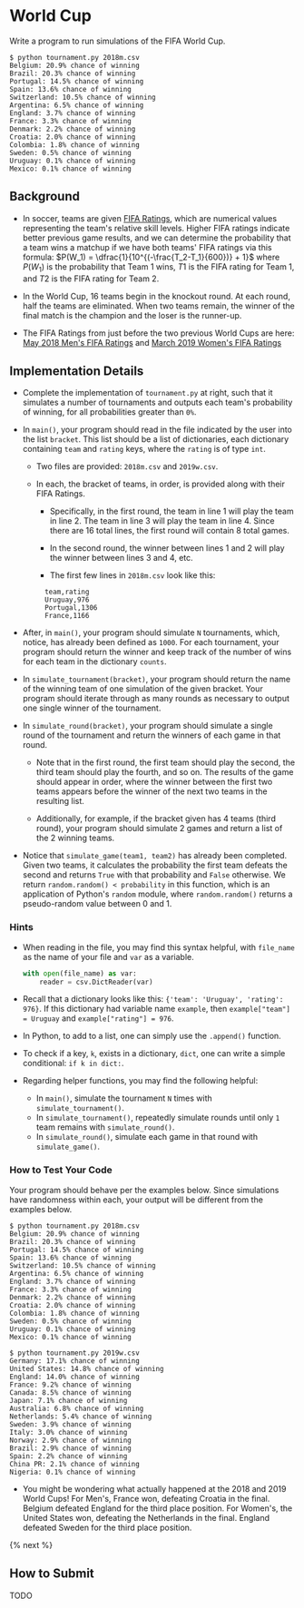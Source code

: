 # World Cup

Write a program to run simulations of the FIFA World Cup. 

```
$ python tournament.py 2018m.csv
Belgium: 20.9% chance of winning
Brazil: 20.3% chance of winning
Portugal: 14.5% chance of winning
Spain: 13.6% chance of winning
Switzerland: 10.5% chance of winning
Argentina: 6.5% chance of winning
England: 3.7% chance of winning
France: 3.3% chance of winning
Denmark: 2.2% chance of winning
Croatia: 2.0% chance of winning
Colombia: 1.8% chance of winning
Sweden: 0.5% chance of winning
Uruguay: 0.1% chance of winning
Mexico: 0.1% chance of winning
```

## Background

* In soccer, teams are given [FIFA Ratings](https://en.wikipedia.org/wiki/FIFA_World_Rankings#Current_calculation_method), which are numerical values representing the team's relative skill levels. Higher FIFA ratings indicate better previous game results, and we can determine the probability that a team wins a matchup if we have both teams' FIFA ratings via this formula: $P(W_1) = \dfrac{1}{10^{(-\frac{T_2-T_1}{600})} + 1}$ where $P(W_1)$ is the probability that Team 1 wins, $T1$ is the FIFA rating for Team 1, and $T2$ is the FIFA rating for Team 2.

* In the World Cup, 16 teams begin in the knockout round. At each round, half the teams are eliminated. When two teams remain, the winner of the final match is the champion and the loser is the runner-up. 

* The FIFA Ratings from just before the two previous World Cups are here: [May 2018 Men's FIFA Ratings](https://www.fifa.com/fifa-world-ranking/ranking-table/men/rank/id12189/) and [March 2019 Women's FIFA Ratings](https://www.fifa.com/fifa-world-ranking/ranking-table/women/rank/ranking_20190329/)
  

## Implementation Details

* Complete the implementation of `tournament.py` at right, such that it simulates a number of tournaments and outputs each team's probability of winning, for all probabilities greater than `0%`.

* In `main()`, your program should read in the file indicated by the user into the list `bracket`. This list should be a list of dictionaries, each dictionary containing `team` and `rating` keys, where the `rating` is of type `int`. 

  * Two files are provided: `2018m.csv` and `2019w.csv`. 

  * In each, the bracket of teams, in order, is provided along with their FIFA Ratings. 
    
    * Specifically, in the first round, the team in line 1 will play the team in line 2. The team in line 3 will play the team in line 4. Since there are 16 total lines, the first round will contain 8 total games. 

    * In the second round, the winner between lines 1 and 2 will play the winner between lines 3 and 4, etc.

    * The first few lines in `2018m.csv` look like this: 
    
    ```
      team,rating
      Uruguay,976
      Portugal,1306
      France,1166
    ```

* After, in `main()`, your program should simulate `N` tournaments, which, notice, has already been defined as `1000`. For each tournament, your program should return the winner and keep track of the number of wins for each team in the dictionary `counts`.

* In `simulate_tournament(bracket)`, your program should return the name of the winning team of one simulation of the given bracket. Your program should iterate through as many rounds as necessary to output one single winner of the tournament. 

* In `simulate_round(bracket)`, your program should simulate a single round of the tournament and return the winners of each game in that round.  
  
  * Note that in the first round, the first team should play the second, the third team should play the fourth, and so on. The results of the game should appear in order, where the winner between the first two teams appears before the winner of the next two teams in the resulting list. 

  * Additionally, for example, if the bracket given has 4 teams (third round), your program should simulate 2 games and return a list of the 2 winning teams. 

* Notice that `simulate_game(team1, team2)` has already been completed. Given two teams, it calculates the probability the first team defeats the second and returns `True` with that probability and `False` otherwise. We return `random.random() < probability` in this function, which is an application of Python's `random` module, where `random.random()` returns a pseudo-random value between 0 and 1. 


### Hints

* When reading in the file, you may find this syntax helpful, with `file_name` as the name of your file and `var` as a variable.

    ```python
    with open(file_name) as var:
        reader = csv.DictReader(var)
    ```

* Recall that a dictionary looks like this: `{'team': 'Uruguay', 'rating': 976}`. If this dictionary had variable name `example`, then `example["team"] = Uruguay` and `example["rating"] = 976`. 

* In Python, to add to a list, one can simply use the `.append()` function. 

* To check if a key, `k`, exists in a dictionary, `dict`, one can write a simple conditional: `if k in dict:`.

* Regarding helper functions, you may find the following helpful:
  * In `main()`, simulate the tournament `N` times with `simulate_tournament()`.
  * In `simulate_tournament()`, repeatedly simulate rounds until only `1` team remains with `simulate_round()`.
  * In `simulate_round()`, simulate each game in that round with `simulate_game()`.
  
### How to Test Your Code

Your program should behave per the examples below. Since simulations have randomness within each, your output will be different from the examples below. 

```
$ python tournament.py 2018m.csv
Belgium: 20.9% chance of winning
Brazil: 20.3% chance of winning
Portugal: 14.5% chance of winning
Spain: 13.6% chance of winning
Switzerland: 10.5% chance of winning
Argentina: 6.5% chance of winning
England: 3.7% chance of winning
France: 3.3% chance of winning
Denmark: 2.2% chance of winning
Croatia: 2.0% chance of winning
Colombia: 1.8% chance of winning
Sweden: 0.5% chance of winning
Uruguay: 0.1% chance of winning
Mexico: 0.1% chance of winning
```

```
$ python tournament.py 2019w.csv
Germany: 17.1% chance of winning
United States: 14.8% chance of winning
England: 14.0% chance of winning
France: 9.2% chance of winning
Canada: 8.5% chance of winning
Japan: 7.1% chance of winning
Australia: 6.8% chance of winning
Netherlands: 5.4% chance of winning
Sweden: 3.9% chance of winning
Italy: 3.0% chance of winning
Norway: 2.9% chance of winning
Brazil: 2.9% chance of winning
Spain: 2.2% chance of winning
China PR: 2.1% chance of winning
Nigeria: 0.1% chance of winning
```

* You might be wondering what actually happened at the 2018 and 2019 World Cups! For Men's, France won, defeating Croatia in the final. Belgium defeated England for the third place position. For Women's, the United States won, defeating the Netherlands in the final. England defeated Sweden for the third place position.

{% next %}

## How to Submit

TODO
